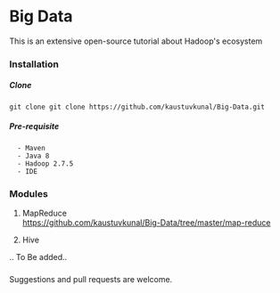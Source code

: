 # Big Data 

This is an extensive open-source tutorial about Hadoop's ecosystem 
 
### Installation  
 
##### Clone 
 `git clone git clone https://github.com/kaustuvkunal/Big-Data.git`
 
 ##### Pre-requisite
 ```
   - Maven
   - Java 8
   - Hadoop 2.7.5 
   - IDE
   ```


### Modules

 1. MapReduce</br> 
 https://github.com/kaustuvkunal/Big-Data/tree/master/map-reduce
 
  
 2. Hive 
 
 .. To Be added..
 
 
 
 
 
 
 



###  
Suggestions and pull requests are welcome.
